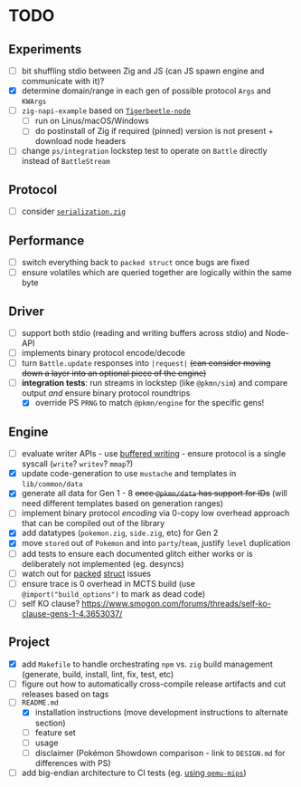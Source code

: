 # TODO

## Experiments

- [ ] bit shuffling stdio between Zig and JS (can JS spawn engine and communicate with it)?
- [x] determine domain/range in each gen of possible protocol `Args` and `KWArgs`
- [ ] `zig-napi-example` based on [`Tigerbeetle-node`](https://github.com/coilhq/tigerbeetle-node)
  - [ ] run on Linus/macOS/Windows
  - [ ] do postinstall of Zig if required (pinned) version is not present + download node headers
- [ ] change `ps/integration` lockstep test to operate on `Battle` directly instead of `BattleStream`

## Protocol

- [ ] consider [`serialization.zig`](https://github.com/ziglang/std-lib-orphanage/blob/master/std/serialization.zig)

## Performance

- [ ] switch everything back to `packed struct` once bugs are fixed
- [ ] ensure volatiles which are queried together are logically within the same byte

## Driver

- [ ] support both stdio (reading and writing buffers across stdio) and Node-API
- [ ] implements binary protocol encode/decode
- [ ] turn `Battle.update` responses into `|request|` ~~(can consider moving down a layer into an
  optional piece of the engine)~~
- [ ] **integration tests**: run streams in lockstep (like `@pkmn/sim`) and compare output *and*
  ensure binary protocol roundtrips
  - [x] override PS `PRNG` to match `@pkmn/engine` for the specific gens!

## Engine

- [ ] evaluate writer APIs - use [buffered writing](https://github.com/ziglang/zig/issues/4358) -
  ensure protocol is a single syscall (`write`? `writev`? `mmap`?)
- [x] update code-generation to use `mustache` and templates in `lib/common/data`
- [x] generate all data for Gen 1 - 8 ~~once `@pkmn/data` has support for IDs~~ (will need different
  templates based on generation ranges)
- [ ] implement binary protocol *encoding* via 0-copy low overhead approach that can be compiled
  out of the library
- [x] add datatypes (`pokemon.zig`, `side.zig`, etc) for Gen 2
- [x] move `stored` out of `Pokemon` and into `party`/`team`, justify `level` duplication
- [ ] add tests to ensure each documented glitch either works or is deliberately not implemented
  (eg. desyncs)
- [ ] watch out for [packed](https://github.com/ziglang/zig/issues/9943)
  [struct](https://github.com/ziglang/zig/issues/10104) issues
- [ ] ensure trace is 0 overhead in MCTS build (use `@import("build_options")` to mark as dead code)
- [ ] self KO clause? https://www.smogon.com/forums/threads/self-ko-clause-gens-1-4.3653037/

## Project

- [x] add `Makefile` to handle orchestrating `npm` vs. `zig` build management (generate, build,
  install, lint, fix, test, etc)
- [ ] figure out how to automatically cross-compile release artifacts and cut releases based on
  tags
- [ ] `README.md`
  - [x] installation instructions (move development instructions to alternate section)
  - [ ] feature set
  - [ ] usage
  - [ ] disclaimer (Pokémon Showdown comparison - link to `DESIGN.md` for differences with PS)
- [ ] add big-endian architecture to CI tests (eg. [using
  `qemu-mips`](https://github.com/google/flatbuffers/blob/master/tests/RustTest.sh#L18-L22))

